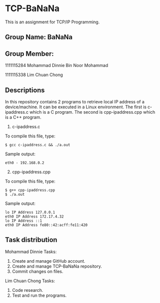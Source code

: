 # TCP-BaNaNa
This is an assignment for TCP/IP Programming. 

## Group Name: BaNaNa

## Group Member: 

1111115284 Mohammad Dinnie Bin Noor Mohammad

1111115338 Lim Chuan Chong

## Descriptions
In this repository contains 2 programs to retrieve local IP address of a device/machine. It can be executed in a Linux environment. The first is c-ipaddress.c which is a C program. The second is cpp-ipaddress.cpp which is a C++ program.

1. c-ipaddress.c

  To compile this file, type:
  
  ```
  $ gcc c-ipaddress.c && ./a.out
  ```

  Sample output:

  ```
  eth0 - 192.168.0.2
  ```

2. cpp-ipaddress.cpp

  To compile this file, type:

  ```
  $ g++ cpp-ipaddress.cpp
  $ ./a.out
  ```

  Sample output:
  
  ```
  lo IP Address 127.0.0.1
  eth0 IP Address 172.17.4.32
  lo IP Address ::1
  eth0 IP Address fe80::42:acff:fe11:420
  ```
  
  
## Task distribution

Mohammad Dinnie Tasks: 

1. Create and manage GitHub account.
2. Create and manage TCP-BaNaNa repository.
3. Commit changes on files.

Lim Chuan Chong Tasks:

1. Code research.
2. Test and run the programs.
